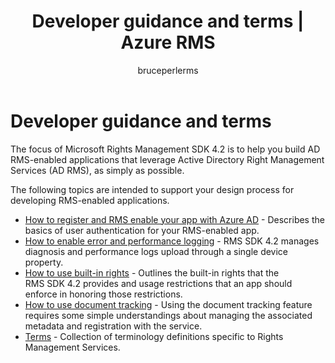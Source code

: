 ﻿---
# required metadata

title: Developer guidance and terms | Azure RMS
description: The focus of RMS SDK 4.2 is to help you build AD RMS-enabled applications that leverage AD RMS Information Protection as simply as possible.
keywords:
author: bruceperlerms
ms.author: bruceper
manager: mbaldwin
ms.date: 09/25/2016
ms.topic: article
ms.prod:
ms.service: information-protection
ms.technology: techgroup-identity
ms.assetid: ae67523a-c094-44da-86b8-739bedba7111
# optional metadata

#ROBOTS:
audience: developer
#ms.devlang:
ms.reviewer: shubhamp
ms.suite: ems
#ms.tgt_pltfrm:
#ms.custom:

---

# Developer guidance and terms
The focus of Microsoft Rights Management SDK 4.2 is to help you build AD RMS-enabled applications that leverage Active Directory Right Management Services (AD RMS), as simply as possible.

The following topics are intended to support your design process for developing RMS-enabled applications.

- [How to register and RMS enable your app with Azure AD](authentication-integration.md) - Describes the basics of user authentication for your RMS-enabled app.
- [How to enable error and performance logging](enabling-logging.md) - RMS SDK 4.2 manages diagnosis and performance logs upload through a single device property.
- [How to use built-in rights](built-in-rights-usage-restriction-reference.md) - Outlines the built-in rights that the RMS SDK 4.2 provides and usage restrictions that an app should enforce in honoring those restrictions.
- [How to use document tracking](how-to-use-document-tracking.md) - Using the document tracking feature requires some simple understandings about managing the associated metadata and registration with the service.
- [Terms](terms.md) - Collection of terminology definitions specific to Rights Management Services.

 

 

 
